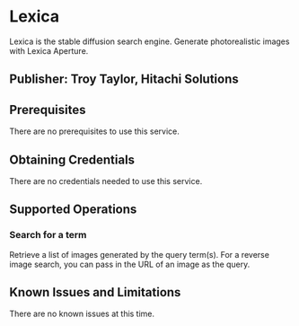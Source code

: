 # Lexica
Lexica is the stable diffusion search engine. Generate photorealistic images with Lexica Aperture.

## Publisher: Troy Taylor, Hitachi Solutions

## Prerequisites
There are no prerequisites to use this service.

## Obtaining Credentials
There are no credentials needed to use this service.

## Supported Operations
### Search for a term
Retrieve a list of images generated by the query term(s). For a reverse image search, you can pass in the URL of an image as the query.

## Known Issues and Limitations
There are no known issues at this time.
